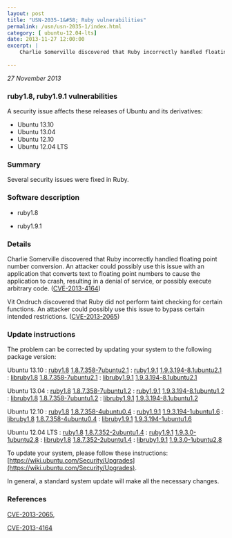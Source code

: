 ```yaml
---
layout: post
title: "USN-2035-1&#58; Ruby vulnerabilities"
permalink: /usn/usn-2035-1/index.html
category: [ ubuntu-12.04-lts]
date: 2013-11-27 12:00:00
excerpt: |
    Charlie Somerville discovered that Ruby incorrectly handled floating point number conversion. An attacker could possibly use this issue with an application that converts text to floating point numbers to cause the application to crash, resulting in a denial of service, or possibly execute arbitrary code. ([CVE-2013-4164](http://people.ubuntu.com/~ubuntu-security/cve/CVE-2013-4164))
    
--- 
```

 
 

*27 November 2013*

### ruby1.8, ruby1.9.1 vulnerabilities

A security issue affects these releases of Ubuntu and its derivatives:

* Ubuntu 13.10
* Ubuntu 13.04
* Ubuntu 12.10
* Ubuntu 12.04 LTS

### Summary

Several security issues were fixed in Ruby. 

### Software description

* ruby1.8 

* ruby1.9.1 

### Details

Charlie Somerville discovered that Ruby incorrectly handled floating point number conversion. An attacker could possibly use this issue with an application that converts text to floating point numbers to cause the application to crash, resulting in a denial of service, or possibly execute arbitrary code. ([CVE-2013-4164](http://people.ubuntu.com/~ubuntu-security/cve/CVE-2013-4164))

Vit Ondruch discovered that Ruby did not perform taint checking for certain functions. An attacker could possibly use this issue to bypass certain intended restrictions. ([CVE-2013-2065](http://people.ubuntu.com/~ubuntu-security/cve/CVE-2013-2065)) 

### Update instructions

The problem can be corrected by updating your system to the following package version:

Ubuntu 13.10
 : [ruby1.8](https://launchpad.net/ubuntu/+source/ruby1.8) <span> [1.8.7.358-7ubuntu2.1](https://launchpad.net/ubuntu/+source/ruby1.8/1.8.7.358-7ubuntu2.1) </span> 
 : [ruby1.9.1](https://launchpad.net/ubuntu/+source/ruby1.9.1) <span> [1.9.3.194-8.1ubuntu2.1](https://launchpad.net/ubuntu/+source/ruby1.9.1/1.9.3.194-8.1ubuntu2.1) </span> 
 : [libruby1.8](https://launchpad.net/ubuntu/+source/ruby1.8) <span> [1.8.7.358-7ubuntu2.1](https://launchpad.net/ubuntu/+source/ruby1.8/1.8.7.358-7ubuntu2.1) </span> 
 : [libruby1.9.1](https://launchpad.net/ubuntu/+source/ruby1.9.1) <span> [1.9.3.194-8.1ubuntu2.1](https://launchpad.net/ubuntu/+source/ruby1.9.1/1.9.3.194-8.1ubuntu2.1) </span> 

Ubuntu 13.04
 : [ruby1.8](https://launchpad.net/ubuntu/+source/ruby1.8) <span> [1.8.7.358-7ubuntu1.2](https://launchpad.net/ubuntu/+source/ruby1.8/1.8.7.358-7ubuntu1.2) </span> 
 : [ruby1.9.1](https://launchpad.net/ubuntu/+source/ruby1.9.1) <span> [1.9.3.194-8.1ubuntu1.2](https://launchpad.net/ubuntu/+source/ruby1.9.1/1.9.3.194-8.1ubuntu1.2) </span> 
 : [libruby1.8](https://launchpad.net/ubuntu/+source/ruby1.8) <span> [1.8.7.358-7ubuntu1.2](https://launchpad.net/ubuntu/+source/ruby1.8/1.8.7.358-7ubuntu1.2) </span> 
 : [libruby1.9.1](https://launchpad.net/ubuntu/+source/ruby1.9.1) <span> [1.9.3.194-8.1ubuntu1.2](https://launchpad.net/ubuntu/+source/ruby1.9.1/1.9.3.194-8.1ubuntu1.2) </span> 

Ubuntu 12.10
 : [ruby1.8](https://launchpad.net/ubuntu/+source/ruby1.8) <span> [1.8.7.358-4ubuntu0.4](https://launchpad.net/ubuntu/+source/ruby1.8/1.8.7.358-4ubuntu0.4) </span> 
 : [ruby1.9.1](https://launchpad.net/ubuntu/+source/ruby1.9.1) <span> [1.9.3.194-1ubuntu1.6](https://launchpad.net/ubuntu/+source/ruby1.9.1/1.9.3.194-1ubuntu1.6) </span> 
 : [libruby1.8](https://launchpad.net/ubuntu/+source/ruby1.8) <span> [1.8.7.358-4ubuntu0.4](https://launchpad.net/ubuntu/+source/ruby1.8/1.8.7.358-4ubuntu0.4) </span> 
 : [libruby1.9.1](https://launchpad.net/ubuntu/+source/ruby1.9.1) <span> [1.9.3.194-1ubuntu1.6](https://launchpad.net/ubuntu/+source/ruby1.9.1/1.9.3.194-1ubuntu1.6) </span> 

Ubuntu 12.04 LTS
 : [ruby1.8](https://launchpad.net/ubuntu/+source/ruby1.8) <span> [1.8.7.352-2ubuntu1.4](https://launchpad.net/ubuntu/+source/ruby1.8/1.8.7.352-2ubuntu1.4) </span> 
 : [ruby1.9.1](https://launchpad.net/ubuntu/+source/ruby1.9.1) <span> [1.9.3.0-1ubuntu2.8](https://launchpad.net/ubuntu/+source/ruby1.9.1/1.9.3.0-1ubuntu2.8) </span> 
 : [libruby1.8](https://launchpad.net/ubuntu/+source/ruby1.8) <span> [1.8.7.352-2ubuntu1.4](https://launchpad.net/ubuntu/+source/ruby1.8/1.8.7.352-2ubuntu1.4) </span> 
 : [libruby1.9.1](https://launchpad.net/ubuntu/+source/ruby1.9.1) <span> [1.9.3.0-1ubuntu2.8](https://launchpad.net/ubuntu/+source/ruby1.9.1/1.9.3.0-1ubuntu2.8) </span> 

To update your system, please follow these instructions: [https://wiki.ubuntu.com/Security/Upgrades](https://wiki.ubuntu.com/Security/Upgrades).

In general, a standard system update will make all the necessary changes. 

### References

 
 [CVE-2013-2065](http://people.ubuntu.com/~ubuntu-security/cve/CVE-2013-2065), 

 [CVE-2013-4164](http://people.ubuntu.com/~ubuntu-security/cve/CVE-2013-4164)
 

